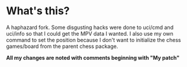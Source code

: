 # What's this?
A haphazard fork. Some disgusting hacks were done to uci/cmd and uci/info so that I could get the MPV data I wanted.
I also use my own command to set the position because I don't want to initialize the chess games/board from the parent
chess package.

**All my changes are noted with comments beginning with "My patch"**